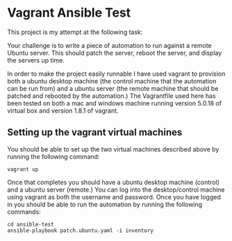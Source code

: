 # Vagrant Ansible Test

This project is my attempt at the following task:

Your challenge is to write a piece of automation to run against a remote Ubuntu server. This should patch the server, reboot the server, and display the servers up time.

In order to make the project easily runnable I have used vagrant to provision both a ubuntu desktop machine (the control machine that the automation can be run from) and
a ubuntu server (the remote machine that should be patched and rebooted by the automation.) The Vagrantfile used here has been tested on both a mac and windows machine
running version 5.0.18 of virtual box and version 1.8.1 of vagrant.

## Setting up the vagrant virtual machines

You should be able to set up the two virtual machines described above by running the following command:

```
vagrant up
```

Once that completes you should have a ubuntu desktop machine (control) and a ubuntu server (remote.) You can log into the desktop/control machine using vagrant as both
the username and password. Once you have logged in you should be able to run the automation by running the following commands:

```
cd ansible-test
ansible-playbook patch.ubuntu.yaml -i inventory
```
